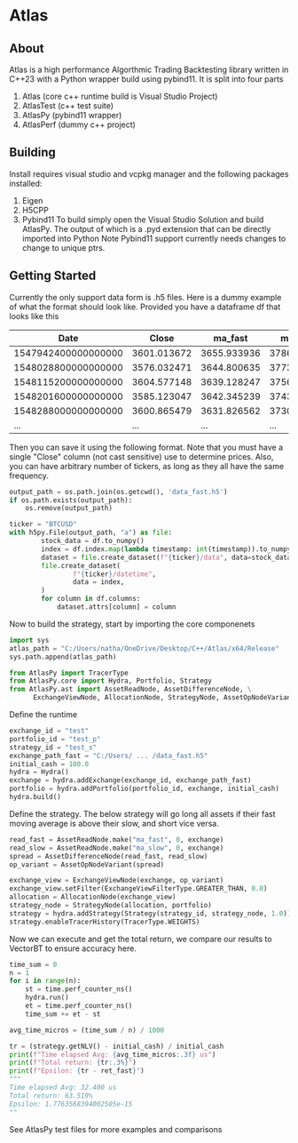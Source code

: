 # Atlas
## About
Atlas is a high performance Algorthmic Trading Backtesting library written in C++23 with a Python wrapper build using pybind11. It is split into four parts

1. Atlas (core c++ runtime build is Visual Studio Project)
2. AtlasTest (c++ test suite)
3. AtlasPy (pybind11 wrapper)
3. AtlasPerf (dummy c++ project)


## Building
Install requires visual studio and vcpkg manager and the following packages installed:
1. Eigen
2. H5CPP
3. Pybind11
To build simply open the Visual Studio Solution and build AtlasPy. The output of which is a .pyd extension that can be directly imported into Python
Note Pybind11 support currently needs changes to change to unique ptrs.

## Getting Started
Currently the only support data form is .h5 files. Here is a dummy example of what the format should look like. Provided you have a dataframe df that looks like this

| Date                | Close         | ma_fast       | ma_slow       |
|---------------------|---------------|---------------|---------------|
| 1547942400000000000 | 3601.013672   | 3655.933936   | 3786.643591   |
| 1548028800000000000 | 3576.032471   | 3644.800635   | 3773.269214   |
| 1548115200000000000 | 3604.577148   | 3639.128247   | 3756.327600   |
| 1548201600000000000 | 3585.123047   | 3642.345239   | 3743.746692   |
| 1548288000000000000 | 3600.865479   | 3631.826562   | 3730.904089   |
| ...                 | ...           | ...           | ...           |

Then you can save it using the following format. Note that you must have a single "Close" column (not cast sensitive) use to determine prices. Also, you can have arbitrary number of tickers, as long as they all have the same frequency.

```python
output_path = os.path.join(os.getcwd(), 'data_fast.h5')
if os.path.exists(output_path):
    os.remove(output_path)

ticker = "BTCUSD"
with h5py.File(output_path, "a") as file:
        stock_data = df.to_numpy()
        index = df.index.map(lambda timestamp: int(timestamp)).to_numpy()
        dataset = file.create_dataset(f"{ticker}/data", data=stock_data)
        file.create_dataset(
                f"{ticker}/datetime",
                data = index,
        )
        for column in df.columns:
            dataset.attrs[column] = column
```


Now to build the strategy, start by importing the core componenets

```python
import sys
atlas_path = "C:/Users/natha/OneDrive/Desktop/C++/Atlas/x64/Release"
sys.path.append(atlas_path)

from AtlasPy import TracerType
from AtlasPy.core import Hydra, Portfolio, Strategy
from AtlasPy.ast import AssetReadNode, AssetDifferenceNode, \
      ExchangeViewNode, AllocationNode, StrategyNode, AssetOpNodeVariant, ExchangeViewFilterType
```

Define the runtime

```python
exchange_id = "test"
portfolio_id = "test_p"
strategy_id = "test_s"
exchange_path_fast = "C:/Users/ ... /data_fast.h5"
initial_cash = 100.0
hydra = Hydra()
exchange = hydra.addExchange(exchange_id, exchange_path_fast)
portfolio = hydra.addPortfolio(portfolio_id, exchange, initial_cash)
hydra.build()
```

Define the strategy. The below strategy will go long all assets if their fast moving average is above their slow, and short vice versa.

```python
read_fast = AssetReadNode.make("ma_fast", 0, exchange)
read_slow = AssetReadNode.make("ma_slow", 0, exchange)
spread = AssetDifferenceNode(read_fast, read_slow)
op_variant = AssetOpNodeVariant(spread)

exchange_view = ExchangeViewNode(exchange, op_variant)
exchange_view.setFilter(ExchangeViewFilterType.GREATER_THAN, 0.0)
allocation = AllocationNode(exchange_view)
strategy_node = StrategyNode(allocation, portfolio)
strategy = hydra.addStrategy(Strategy(strategy_id, strategy_node, 1.0))
strategy.enableTracerHistory(TracerType.WEIGHTS)
```

Now we can execute and get the total return, we compare our results to VectorBT to ensure accuracy here. 

```python
time_sum = 0
n = 1
for i in range(n):
    st = time.perf_counter_ns()
    hydra.run()
    et = time.perf_counter_ns()
    time_sum += et - st

avg_time_micros = (time_sum / n) / 1000

tr = (strategy.getNLV() - initial_cash) / initial_cash
print(f"Time elapsed Avg: {avg_time_micros:.3f} us")
print(f"Total return: {tr:.3%}")
print(f"Epsilon: {tr - ret_fast}")
"""
Time elapsed Avg: 32.400 us
Total return: 63.519%
Epsilon: 1.7763568394002505e-15
""
```

See AtlasPy test files for more examples and comparisons